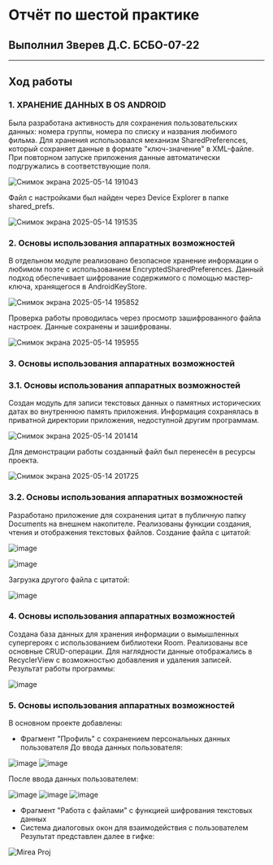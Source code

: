 # Отчёт по шестой практике
## Выполнил Зверев Д.С. БСБО-07-22
---
## Ход работы
### 1. ХРАНЕНИЕ ДАННЫХ В OS ANDROID
Была разработана активность для сохранения пользовательских данных: номера группы, номера по списку и названия любимого фильма. 
Для хранения использовался механизм SharedPreferences, который сохраняет данные в формате "ключ-значение" в XML-файле. 
При повторном запуске приложения данные автоматически подгружались в соответствующие поля. 

![Снимок экрана 2025-05-14 191043](https://github.com/user-attachments/assets/59ff1309-f862-48c3-8390-3e15e659feed)

Файл с настройками был найден через Device Explorer в папке shared_prefs.

![Снимок экрана 2025-05-14 191535](https://github.com/user-attachments/assets/47cf33e5-39af-449a-b520-bb3c7d5451a6)

### 2. Основы использования аппаратных возможностей
В отдельном модуле реализовано безопасное хранение информации о любимом поэте с использованием EncryptedSharedPreferences. 
Данный подход обеспечивает шифрование содержимого с помощью мастер-ключа, хранящегося в AndroidKeyStore.

![Снимок экрана 2025-05-14 195852](https://github.com/user-attachments/assets/25f829d1-7a45-42fb-9dbc-04804c8a8f4e)

Проверка работы проводилась через просмотр зашифрованного файла настроек. Данные сохранены и зашифрованы.

![Снимок экрана 2025-05-14 195955](https://github.com/user-attachments/assets/67221e84-ad95-43e9-a87b-23f1e093d599)

### 3. Основы использования аппаратных возможностей
### 3.1. Основы использования аппаратных возможностей
Создан модуль для записи текстовых данных о памятных исторических датах во внутреннюю память приложения. 
Информация сохранялась в приватной директории приложения, недоступной другим программам. 

![Снимок экрана 2025-05-14 201414](https://github.com/user-attachments/assets/be52f1c5-5adc-45d5-904b-505377ad7252)

Для демонстрации работы созданный файл был перенесён в ресурсы проекта.

![Снимок экрана 2025-05-14 201725](https://github.com/user-attachments/assets/db14d4e5-c1c6-413f-9b41-cdc4aa853b04)

### 3.2. Основы использования аппаратных возможностей
Разработано приложение для сохранения цитат в публичную папку Documents на внешнем накопителе. 
Реализованы функции создания, чтения и отображения текстовых файлов. 
Создание файла с цитатой:

![image](https://github.com/user-attachments/assets/39548737-e058-4faa-bad6-7a9a3b2f4aeb)

![image](https://github.com/user-attachments/assets/cc0d890a-930b-4b6d-9ed8-7d26e99958d9)

Загрузка другого файла с цитатой:

![image](https://github.com/user-attachments/assets/428058a7-6627-4138-a62b-38d469864753)

### 4. Основы использования аппаратных возможностей
Создана база данных для хранения информации о вымышленных супергероях с использованием библиотеки Room. Реализованы все основные CRUD-операции. 
Для наглядности данные отображались в RecyclerView с возможностью добавления и удаления записей.
Результат работы программы:

![image](https://github.com/user-attachments/assets/7429883d-6e90-4fe5-ae6d-60664ef816c6)

### 5. Основы использования аппаратных возможностей
В основном проекте добавлены:
- Фрагмент "Профиль" с сохранением персональных данных пользователя
  До ввода данных пользователя:

![image](https://github.com/user-attachments/assets/be46430c-5ff2-46dd-a170-7b4a7e6c917a)
![image](https://github.com/user-attachments/assets/da8df97b-a9cc-4594-9976-730eb3707ff7)

После ввода данных пользователем:

![image](https://github.com/user-attachments/assets/85558830-c6f1-4614-9b3c-83c624bbd2bb)
![image](https://github.com/user-attachments/assets/8769563c-10ca-48bd-8980-25cbcf1c68c2)
![image](https://github.com/user-attachments/assets/1bcd4997-f048-4b7c-93a5-f9253921e677)

- Фрагмент "Работа с файлами" с функцией шифрования текстовых данных
- Система диалоговых окон для взаимодействия с пользователем
  Результат представлен далее в гифке:

![Mirea Proj](https://github.com/user-attachments/assets/3dff2c1d-9b74-4a30-a39f-b9878754a659)





